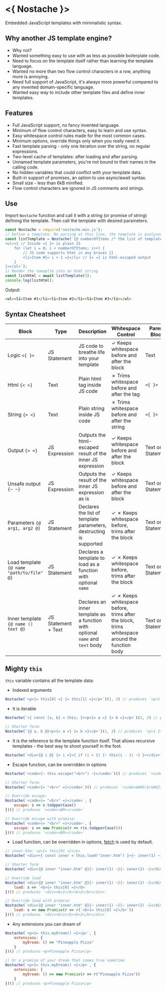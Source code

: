 # <{ Nostache }>
Embedded JavaScript templates with minimalistic syntax.

## Why another JS template engine?
* Why not?
* Wanted something easy to use with as less as possible boilerplate code.
* Need to focus on the template itself rather than learning the template language. 
* Wanted no more than two flow control characters in a row, anything more is annoying.
* Need full support of JavaScript, it's always more powerful compared to any invented domain-specific language.
* Wanted easy way to include other template files and define inner templates.

## Features
* Full JavaScript support, no fancy invented language.
* Minimum of flow control characters, easy to learn and use syntax. 
* Easy whitespace control rules made for the most common cases. 
* Minimum options, override things only when you really need it.
* Fast template parsing - only one iteration over the string, no regular expressions.
* Two-level cache of templates: after loading and after parsing.
* Unnamed template parameters, you're not bound to their names in the calling code.
* No hidden variables that could conflict with your template data.
* Built-in support of promises, an option to use async/await syntax.
* Small size - less than 6kB minified.
* Flow control characters are ignored in JS comments and strings.  

## Use
Import `Nostache` function and call it with a string (or promise of string) defining the template. Then call the template with desired parameters.
```javascript
const Nostache = require('nostache.min.js');
// Define a template. No parsing at this line, the template is analysed and put to cache on the first render
const listTemplate = Nostache(`{@ numberOfItems /* the list of template parameters */ @}
<ul><{ // Inside <{ }> is plain JS 
    for (let i = 0; i < numberOfItems; i++) {
        // JS code supports html in any braces {}   
        <li>Item #{= i + 1 =}</li> // {= =} is html-escaped output
    }
}></ul>`);
// Render the temaplte into an html string
const listHtml = await listTemplate(3);
console.log(listHtml);
```
Output:
```html
<ul><li>Item #1</li><li>Item #2</li><li>Item #3</li></ul>
```

## Syntax Cheatsheet
| Block                                     | Type                | Description                                                                   | Whitespace Control                                                                                          | Parent Block         | Empty Block        |
|-------------------------------------------|---------------------|-------------------------------------------------------------------------------|-------------------------------------------------------------------------------------------------------------|----------------------|--------------------|
| Logic `<{ }>`                             | JS Statement        | JS code to breathe life into your template                                    | &check; Keeps whitespace before and after the block                                                         | Text                 | Ignored            |
| Html `{< >}`                              | Text                | Plain html tag inside JS code                                                 | &cross; Trims whitespace before and after the tag                                                           | `<{ }>`              | Invalid html       |
| String `{> <}`                            | Text                | Plain string inside JS code                                                   | &cross; Trims whitespace before and after the string                                                        | `<{ }>`              | Ignored            |
| Output `{= =}`                            | JS Expression       | Outputs the html-escaped result of the inner JS expression                    | &check; Keeps whitespace before and after the block                                                         | Text or JS Statement | Outputs whitespace |
| Unsafe output `{~ ~}`                     | JS Expression       | Outputs the result of the inner JS expression as is                           | &check; Keeps whitespace before and after the block                                                         | Text or JS Statement | Outputs whitespace |
| Parameters `{@ arg1, arg2 @}`             | JS Statement        | Declares the list of template parameters, destructing is supported            | &check; &cross; Keeps whitespace before, trims after the block                                              | Text or JS Statement | Ignored            |
| Load template `{@ name "path/to/file" @}` | JS Statement        | Declares a template to load as a function with optional `name`                | &check; &cross; Keeps whitespace before, trims after the block                                              | Text or JS Statement | Ignored            |
| Inner template `{@ name () text @}`       | JS Statement + Text | Declares an inner template as a function with optional `name` and `text` body | &check; &cross; Keeps whitespace before, trims after the block, trims whitespace around the function body   | Text or JS Statement | Ignored            |

## Mighty `this`
`this` variable contains all the template data:
* Indexed arguments
```javascript
Nostache(`<p>{= this[0] =} {= this[1] =}</p>`)(1, 2) // produces `<p>1 2</p>`
```
* It is iterable
```javascript
Nostache(`<{ const [a, b] = this; }><p>{= a =} {= b =}</p>`)(1, 2) // produces `<p>1 2</p>`

// Shorter form:
Nostache(`{@ a, b @}<p>{= a =} {= b =}</p>`)(1, 2) // produces `<p>1 2</p>`
```
* It is the reference to the template function itself. That allows recursive templates - the best way to shoot yourself in the foot.
```javascript
Nostache(`<div>{@ i @} {= i =}<{ if (i > 1) {~ this(i - 1) ~} }></div>`)(3) // producses `<div>3<div>2<div>1</div></div></div>`
```
* Escape function, can be overridden in options
```javascript
Nostache(`<code>{~ this.escape("<br>") ~}</code>`)() // produces `<code>&#60;br&#62;</code>` 

// Shorter form:
Nostache(`<code>{= "<br>" =}</code>`)() // produces `<code>&#60;br&#62;</code>`

// Override escape:
Nostache(`<code>{= "<br>" =}</code>`, {
    escape: s => s.toUpperCase()
})() // produces `<code><BR></code>`

// Override escape with promise:
Nostache(`<code>{= "<br>" =}</code>`, {
    escape: s => new Promise(r => r(s.toUpperCase()))
})() // produces `<code><BR></code>`
```
* Load function, can be overridden in options, [fetch](https://developer.mozilla.org/en-US/docs/Web/API/Window/fetch) is used by default. 
```javascript
// inner.htm: <p>{= this[0] =}</p>
Nostache(`<div><{ const inner = this.load("inner.htm") }>{~ inner(1) ~}{~ inner(2) ~}</div>`)() // produces `<div><p>1</p><p>2</p></div>`

// Shorter form
Nostache(`<div>{@ inner "inner.htm" @}{~ inner(1) ~}{~ inner(2) ~}</div>`)() // produces `<div><p>1</p><p>2</p></div>`

// Override load
Nostache(`<div>{@ inner "inner.htm" @}{~ inner(1) ~}{~ inner(2) ~}</div>`, {
    load: s => `<b>{= this[0] =}</b>`
})() // produces `<div><b>1</b><b>2</b></div>`

// Override load with promise
Nostache(`<div>{@ inner "inner.htm" @}{~ inner(1) ~}{~ inner(2) ~}</div>`, {
    load: s => new Promise(r => r(`<b>{= this[0] =}</b>`))
})() // produces `<div><b>1</b><b>2</b></div>`
```
* Any extensions you can dream of
```javascript
Nostache(`<p>{= this.myDream() =}</p>`, {
    extensions: {
        myDream: () => "Pineapple Pizza"
    }
})() // produces <p>Pineapple Pizza</p>

// Or a promise of your dream that comes true sometime
Nostache(`<p>{= this.myDream() =}</p>`, {
    extensions: {
        myDream: () => new Promise(r => r("Pineapple Pizza"))
    }
})() // produces <p>Pineapple Pizza</p>
```